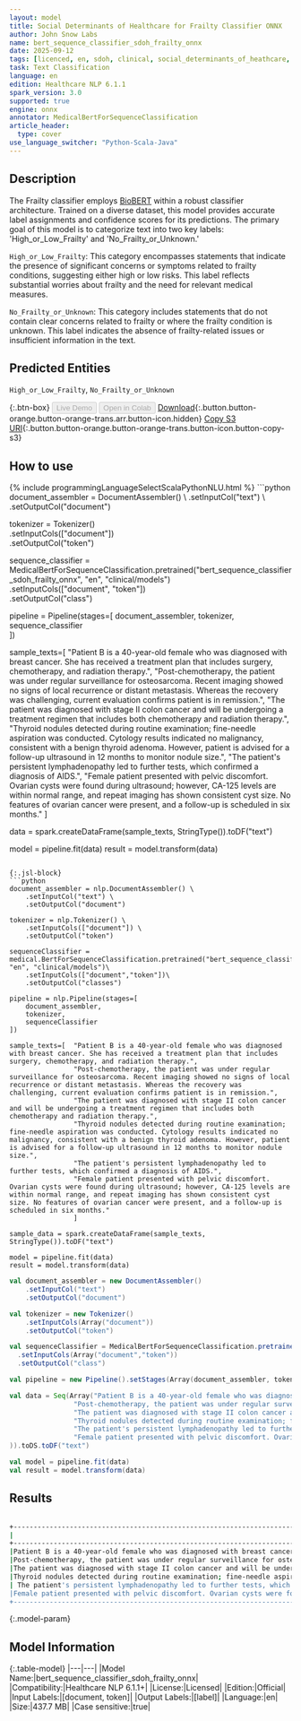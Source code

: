 ```yaml
---
layout: model
title: Social Determinants of Healthcare for Frailty Classifier ONNX
author: John Snow Labs
name: bert_sequence_classifier_sdoh_frailty_onnx
date: 2025-09-12
tags: [licenced, en, sdoh, clinical, social_determinants_of_heathcare, public_health, frailty, licensed, onnx]
task: Text Classification
language: en
edition: Healthcare NLP 6.1.1
spark_version: 3.0
supported: true
engine: onnx
annotator: MedicalBertForSequenceClassification
article_header:
  type: cover
use_language_switcher: "Python-Scala-Java"
---
```


## Description

The Frailty classifier employs [BioBERT](https://arxiv.org/abs/1901.08746v2) within a robust classifier architecture. Trained on a diverse dataset, this model provides accurate label assignments and confidence scores for its predictions. The primary goal of this model is to categorize text into two key labels: 'High_or_Low_Frailty' and 'No_Frailty_or_Unknown.'

`High_or_Low_Frailty`: This category encompasses statements that indicate the presence of significant concerns or symptoms related to frailty conditions, suggesting either high or low risks. This label reflects substantial worries about frailty and the need for relevant medical measures.

`No_Frailty_or_Unknown`: This category includes statements that do not contain clear concerns related to frailty or where the frailty condition is unknown. This label indicates the absence of frailty-related issues or insufficient information in the text.

## Predicted Entities

`High_or_Low_Frailty`, `No_Frailty_or_Unknown`

{:.btn-box}
<button class="button button-orange" disabled>Live Demo</button>
<button class="button button-orange" disabled>Open in Colab</button>
[Download](https://s3.amazonaws.com/auxdata.johnsnowlabs.com/clinical/models/bert_sequence_classifier_sdoh_frailty_onnx_en_6.1.1_3.0_1757686136611.zip){:.button.button-orange.button-orange-trans.arr.button-icon.hidden}
[Copy S3 URI](s3://auxdata.johnsnowlabs.com/clinical/models/bert_sequence_classifier_sdoh_frailty_onnx_en_6.1.1_3.0_1757686136611.zip){:.button.button-orange.button-orange-trans.button-icon.button-copy-s3}

## How to use



<div class="tabs-box" markdown="1">
{% include programmingLanguageSelectScalaPythonNLU.html %}
```python
document_assembler = DocumentAssembler() \
    .setInputCol("text") \
    .setOutputCol("document")

tokenizer = Tokenizer() \
    .setInputCols(["document"]) \
    .setOutputCol("token")

sequence_classifier = MedicalBertForSequenceClassification.pretrained("bert_sequence_classifier_sdoh_frailty_onnx", "en", "clinical/models")\
  .setInputCols(["document", "token"])\
  .setOutputCol("class")

pipeline = Pipeline(stages=[
    document_assembler, 
    tokenizer,
    sequence_classifier    
])

sample_texts=[  "Patient B is a 40-year-old female who was diagnosed with breast cancer. She has received a treatment plan that includes surgery, chemotherapy, and radiation therapy.",
                "Post-chemotherapy, the patient was under regular surveillance for osteosarcoma. Recent imaging showed no signs of local recurrence or distant metastasis. Whereas the recovery was challenging, current evaluation confirms patient is in remission.",
                "The patient was diagnosed with stage II colon cancer and will be undergoing a treatment regimen that includes both chemotherapy and radiation therapy.",
                "Thyroid nodules detected during routine examination; fine-needle aspiration was conducted. Cytology results indicated no malignancy, consistent with a benign thyroid adenoma. However, patient is advised for a follow-up ultrasound in 12 months to monitor nodule size.",
                "The patient's persistent lymphadenopathy led to further tests, which confirmed a diagnosis of AIDS.",
                "Female patient presented with pelvic discomfort. Ovarian cysts were found during ultrasound; however, CA-125 levels are within normal range, and repeat imaging has shown consistent cyst size. No features of ovarian cancer were present, and a follow-up is scheduled in six months."
                ]

data = spark.createDataFrame(sample_texts, StringType()).toDF("text")

model = pipeline.fit(data)
result = model.transform(data)
```

{:.jsl-block}
```python
document_assembler = nlp.DocumentAssembler() \
    .setInputCol("text") \
    .setOutputCol("document")

tokenizer = nlp.Tokenizer() \
    .setInputCols(["document"]) \
    .setOutputCol("token")

sequenceClassifier = medical.BertForSequenceClassification.pretrained("bert_sequence_classifier_sdoh_frailty_onnx", "en", "clinical/models")\
    .setInputCols(["document","token"])\
    .setOutputCol("classes")

pipeline = nlp.Pipeline(stages=[
    document_assembler,
    tokenizer,
    sequenceClassifier
])

sample_texts=[  "Patient B is a 40-year-old female who was diagnosed with breast cancer. She has received a treatment plan that includes surgery, chemotherapy, and radiation therapy.",
                "Post-chemotherapy, the patient was under regular surveillance for osteosarcoma. Recent imaging showed no signs of local recurrence or distant metastasis. Whereas the recovery was challenging, current evaluation confirms patient is in remission.",
                "The patient was diagnosed with stage II colon cancer and will be undergoing a treatment regimen that includes both chemotherapy and radiation therapy.",
                "Thyroid nodules detected during routine examination; fine-needle aspiration was conducted. Cytology results indicated no malignancy, consistent with a benign thyroid adenoma. However, patient is advised for a follow-up ultrasound in 12 months to monitor nodule size.",
                "The patient's persistent lymphadenopathy led to further tests, which confirmed a diagnosis of AIDS.",
                "Female patient presented with pelvic discomfort. Ovarian cysts were found during ultrasound; however, CA-125 levels are within normal range, and repeat imaging has shown consistent cyst size. No features of ovarian cancer were present, and a follow-up is scheduled in six months."
                ]

sample_data = spark.createDataFrame(sample_texts, StringType()).toDF("text")

model = pipeline.fit(data)
result = model.transform(data)

```
```scala
val document_assembler = new DocumentAssembler() 
    .setInputCol("text") 
    .setOutputCol("document")

val tokenizer = new Tokenizer() 
    .setInputCols(Array("document")) 
    .setOutputCol("token")

val sequenceClassifier = MedicalBertForSequenceClassification.pretrained("bert_sequence_classifier_sdoh_frailty_onnx", "en", "clinical/models")
  .setInputCols(Array("document","token"))
  .setOutputCol("class")

val pipeline = new Pipeline().setStages(Array(document_assembler, tokenizer, sequenceClassifier))

val data = Seq(Array("Patient B is a 40-year-old female who was diagnosed with breast cancer. She has received a treatment plan that includes surgery, chemotherapy, and radiation therapy.",
                "Post-chemotherapy, the patient was under regular surveillance for osteosarcoma. Recent imaging showed no signs of local recurrence or distant metastasis. Whereas the recovery was challenging, current evaluation confirms patient is in remission.",
                "The patient was diagnosed with stage II colon cancer and will be undergoing a treatment regimen that includes both chemotherapy and radiation therapy.",
                "Thyroid nodules detected during routine examination; fine-needle aspiration was conducted. Cytology results indicated no malignancy, consistent with a benign thyroid adenoma. However, patient is advised for a follow-up ultrasound in 12 months to monitor nodule size.",
                "The patient's persistent lymphadenopathy led to further tests, which confirmed a diagnosis of AIDS.",
                "Female patient presented with pelvic discomfort. Ovarian cysts were found during ultrasound; however, CA-125 levels are within normal range, and repeat imaging has shown consistent cyst size. No features of ovarian cancer were present, and a follow-up is scheduled in six months."
)).toDS.toDF("text")

val model = pipeline.fit(data)
val result = model.transform(data)
```
</div>

## Results

```bash

+----------------------------------------------------------------------------------------------------+-----------------------+
|                                                                                                text|                 result|
+----------------------------------------------------------------------------------------------------+-----------------------+
|Patient B is a 40-year-old female who was diagnosed with breast cancer. She has received a treatm...|  [High_or_Low_Frailty]|
|Post-chemotherapy, the patient was under regular surveillance for osteosarcoma. Recent imaging sh...|[No_Frailty_or_Unknown]|
|The patient was diagnosed with stage II colon cancer and will be undergoing a treatment regimen t...|  [High_or_Low_Frailty]|
|Thyroid nodules detected during routine examination; fine-needle aspiration was conducted. Cytolo...|[No_Frailty_or_Unknown]|
| The patient's persistent lymphadenopathy led to further tests, which confirmed a diagnosis of AIDS.|  [High_or_Low_Frailty]|
|Female patient presented with pelvic discomfort. Ovarian cysts were found during ultrasound; howe...|[No_Frailty_or_Unknown]|
+----------------------------------------------------------------------------------------------------+-----------------------+
```

{:.model-param}
## Model Information

{:.table-model}
|---|---|
|Model Name:|bert_sequence_classifier_sdoh_frailty_onnx|
|Compatibility:|Healthcare NLP 6.1.1+|
|License:|Licensed|
|Edition:|Official|
|Input Labels:|[document, token]|
|Output Labels:|[label]|
|Language:|en|
|Size:|437.7 MB|
|Case sensitive:|true|